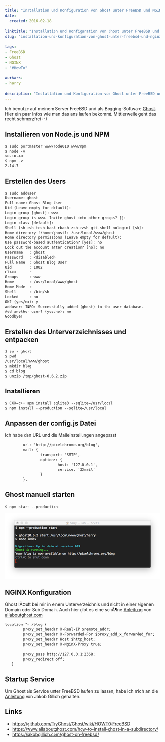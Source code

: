 ```yaml
---
title: "Installation und Konfiguration von Ghost unter FreeBSD und NGINX"
date:
  created: 2016-02-18

linktitle: "Installation und Konfiguration von Ghost unter FreeBSD und NGINX"
slug: "installation-und-konfiguration-von-ghost-unter-freebsd-und-nginx"

tags:
- FreeBSD
- Ghost
- NGINX
- "#HowTo"

authors:
- harry

description: "Installation und Konfiguration von Ghost unter FreeBSD und NGINX"
---
```


Ich benutze auf meinem Server FreeBSD und als Bogging-Software [Ghost](http://ghost.org). Hier ein paar Infos wie man das ans laufen bekommt. Mittlerweile geht das recht schmerzfrei :-)

<!-- more -->

## Installieren von Node.js und NPM
```
$ sudo portmaster www/node010 www/npm
$ node -v
v0.10.40
$ npm -v
2.14.7
```

## Erstellen des Users

```
$ sudo adduser
Username: ghost
Full name: Ghost Blog User
Uid (Leave empty for default):
Login group [ghost]: www
Login group is www. Invite ghost into other groups? []:
Login class [default]:
Shell (sh csh tcsh bash rbash zsh rzsh git-shell nologin) [sh]:
Home directory [/home/ghost]: /usr/local/www/ghost
Home directory permissions (Leave empty for default):
Use password-based authentication? [yes]: no
Lock out the account after creation? [no]: no
Username   : ghost
Password   : <disabled>
Full Name  : Ghost Blog User
Uid        : 1002
Class      :
Groups     : www
Home       : /usr/local/www/ghost
Home Mode  :
Shell      : /bin/sh
Locked     : no
OK? (yes/no): y
adduser: INFO: Successfully added (ghost) to the user database.
Add another user? (yes/no): no
Goodbye!
```

## Erstellen des Unterverzeichnisses und entpacken

```
$ su - ghost
$ pwd
/usr/local/www/ghost
$ mkdir blog
$ cd blog
$ unzip /tmp/ghost-0.6.2.zip
```

## Installieren

```
$ CXX=c++ npm install sqlite3 --sqlite=/usr/local
$ npm install --production --sqlite=/usr/local
```

## Anpassen der config.js Datei

Ich habe den URL und die Maileinstellungen angepasst

```
        url: 'http://pixelchrome.org/blog',
        mail: {
                transport: 'SMTP',
                options: {
                        host: '127.0.0.1',
                        service: '23mail'
                }
        },
```

## Ghost manuell starten
```
$ npm start --production
```

![Image Description](../images/20160218-npm_start_production.png)

## NGINX Konfiguration
Ghost lÃ¤uft bei mir in einem Unterverzeichnis und nicht in einer eigenen Domain oder Sub Domain. Auch hier gibt es eine schÃ¶ne [Anleitung](https://www.allaboutghost.com/how-to-install-ghost-in-a-subdirectory/) von [allaboutghost.com](http://allaboutghost.com)
```
location ^~ /blog {
        proxy_set_header X-Real-IP $remote_addr;
        proxy_set_header X-Forwarded-For $proxy_add_x_forwarded_for;
        proxy_set_header Host $http_host;
        proxy_set_header X-NginX-Proxy true;

        proxy_pass http://127.0.0.1:2368;
        proxy_redirect off;
   }
```

## Startup Service
Um Ghost als Service unter FreeBSD laufen zu lassen, habe ich mich an die [Anleitung](https://jakobgillich.com/ghost-on-freebsd/) von Jakob Gillich gehalten.

## Links

* https://github.com/TryGhost/Ghost/wiki/HOWTO:FreeBSD
* https://www.allaboutghost.com/how-to-install-ghost-in-a-subdirectory/
* https://jakobgillich.com/ghost-on-freebsd/
